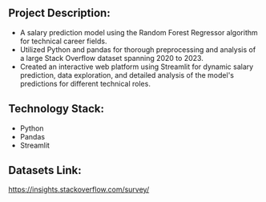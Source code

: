 ## Project Description:
- A salary prediction model using the Random Forest Regressor algorithm for technical career fields.
- Utilized Python and pandas for thorough preprocessing and analysis of a large Stack Overflow dataset spanning 2020 to 2023.
- Created an interactive web platform using Streamlit for dynamic salary prediction, data exploration, and detailed analysis of the model's predictions for different technical roles.


## Technology Stack:
- Python
- Pandas
- Streamlit


## Datasets Link:
https://insights.stackoverflow.com/survey/
